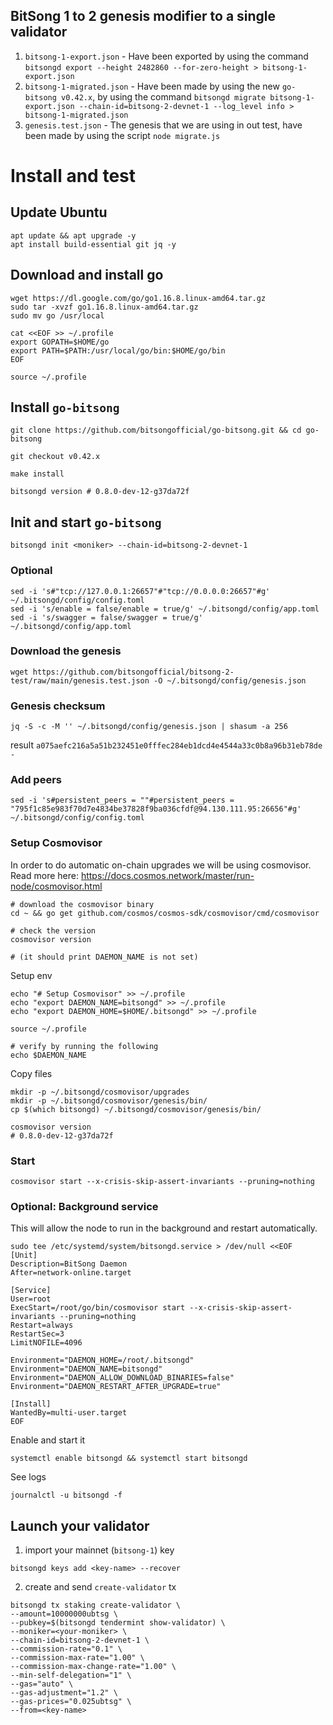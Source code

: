 ## BitSong 1 to 2 genesis modifier to a single validator

1. `bitsong-1-export.json` - Have been exported by using the command `bitsongd export --height 2482860 --for-zero-height > bitsong-1-export.json`
2. `bitsong-1-migrated.json` - Have been made by using the new `go-bitsong v0.42.x`, by using the command `bitsongd migrate bitsong-1-export.json --chain-id=bitsong-2-devnet-1 --log_level info > bitsong-1-migrated.json`
3. `genesis.test.json` - The genesis that we are using in out test, have been made by using the script `node migrate.js`

# Install and test

## Update Ubuntu

```
apt update && apt upgrade -y
apt install build-essential git jq -y
```

## Download and install go

```
wget https://dl.google.com/go/go1.16.8.linux-amd64.tar.gz
sudo tar -xvzf go1.16.8.linux-amd64.tar.gz
sudo mv go /usr/local

cat <<EOF >> ~/.profile
export GOPATH=$HOME/go
export PATH=$PATH:/usr/local/go/bin:$HOME/go/bin
EOF
```

```
source ~/.profile
```

## Install `go-bitsong`

```
git clone https://github.com/bitsongofficial/go-bitsong.git && cd go-bitsong

git checkout v0.42.x

make install

bitsongd version # 0.8.0-dev-12-g37da72f
```

## Init and start `go-bitsong`

```
bitsongd init <moniker> --chain-id=bitsong-2-devnet-1
```

### Optional

```
sed -i 's#"tcp://127.0.0.1:26657"#"tcp://0.0.0.0:26657"#g' ~/.bitsongd/config/config.toml
sed -i 's/enable = false/enable = true/g' ~/.bitsongd/config/app.toml
sed -i 's/swagger = false/swagger = true/g' ~/.bitsongd/config/app.toml
```

### Download the genesis

```
wget https://github.com/bitsongofficial/bitsong-2-test/raw/main/genesis.test.json -O ~/.bitsongd/config/genesis.json
```

### Genesis checksum

```
jq -S -c -M '' ~/.bitsongd/config/genesis.json | shasum -a 256
```

result `a075aefc216a5a51b232451e0fffec284eb1dcd4e4544a33c0b8a96b31eb78de  -`

### Add peers

```
sed -i 's#persistent_peers = ""#persistent_peers = "795f1c85e983f70d7e4834be37828f9ba036cfdf@94.130.111.95:26656"#g' ~/.bitsongd/config/config.toml
```

### Setup Cosmovisor

In order to do automatic on-chain upgrades we will be using cosmovisor. Read more here: https://docs.cosmos.network/master/run-node/cosmovisor.html

```
# download the cosmovisor binary
cd ~ && go get github.com/cosmos/cosmos-sdk/cosmovisor/cmd/cosmovisor

# check the version
cosmovisor version

# (it should print DAEMON_NAME is not set)
```

Setup env

```
echo "# Setup Cosmovisor" >> ~/.profile
echo "export DAEMON_NAME=bitsongd" >> ~/.profile
echo "export DAEMON_HOME=$HOME/.bitsongd" >> ~/.profile
```

```
source ~/.profile

# verify by running the following
echo $DAEMON_NAME
```

Copy files

```
mkdir -p ~/.bitsongd/cosmovisor/upgrades
mkdir -p ~/.bitsongd/cosmovisor/genesis/bin/
cp $(which bitsongd) ~/.bitsongd/cosmovisor/genesis/bin/
```

```
cosmovisor version
# 0.8.0-dev-12-g37da72f
```

### Start

```
cosmovisor start --x-crisis-skip-assert-invariants --pruning=nothing
```

### Optional: Background service

This will allow the node to run in the background and restart automatically.

```
sudo tee /etc/systemd/system/bitsongd.service > /dev/null <<EOF
[Unit]
Description=BitSong Daemon
After=network-online.target

[Service]
User=root
ExecStart=/root/go/bin/cosmovisor start --x-crisis-skip-assert-invariants --pruning=nothing
Restart=always
RestartSec=3
LimitNOFILE=4096

Environment="DAEMON_HOME=/root/.bitsongd"
Environment="DAEMON_NAME=bitsongd"
Environment="DAEMON_ALLOW_DOWNLOAD_BINARIES=false"
Environment="DAEMON_RESTART_AFTER_UPGRADE=true"

[Install]
WantedBy=multi-user.target
EOF
```

Enable and start it

```
systemctl enable bitsongd && systemctl start bitsongd
```

See logs

```
journalctl -u bitsongd -f
```

## Launch your validator

1. import your mainnet (`bitsong-1`) key

```
bitsongd keys add <key-name> --recover
```

2. create and send `create-validator` tx

```
bitsongd tx staking create-validator \
--amount=10000000ubtsg \
--pubkey=$(bitsongd tendermint show-validator) \
--moniker=<your-moniker> \
--chain-id=bitsong-2-devnet-1 \
--commission-rate="0.1" \
--commission-max-rate="1.00" \
--commission-max-change-rate="1.00" \
--min-self-delegation="1" \
--gas="auto" \
--gas-adjustment="1.2" \
--gas-prices="0.025ubtsg" \
--from=<key-name>
```
